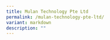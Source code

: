 ```yaml
---
title: Mulan Technology Pte Ltd
permalink: /mulan-technology-pte-ltd/
variant: markdown
description: ""
---
```

